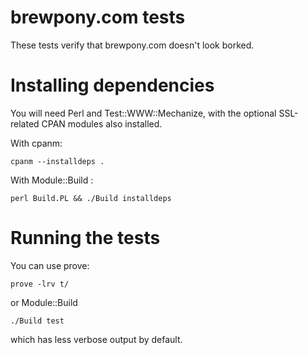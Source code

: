 # brewpony.com tests

These tests verify that brewpony.com doesn't look borked.

# Installing dependencies

You will need Perl and Test::WWW::Mechanize, with the optional SSL-related CPAN modules also installed.

With cpanm:

    cpanm --installdeps .

With Module::Build :

    perl Build.PL && ./Build installdeps

# Running the tests

You can use prove:

    prove -lrv t/

or Module::Build

    ./Build test

which has less verbose output by default.
